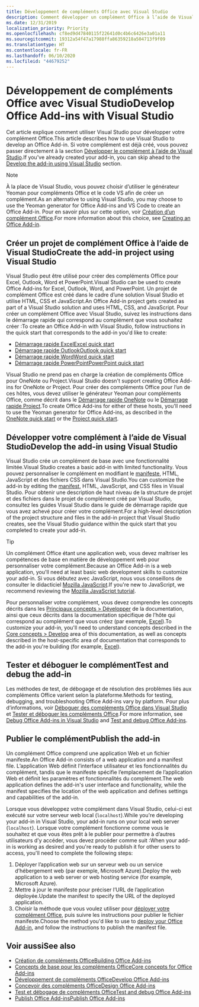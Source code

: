 ```yaml
---
title: Développement de compléments Office avec Visual Studio
description: Comment développer un complément Office à l’aide de Visual Studio
ms.date: 12/31/2019
localization_priority: Priority
ms.openlocfilehash: cf8ed9d47840115f22641d0c4b6c6426e3a01a11
ms.sourcegitcommit: 19312a54f47a17988ffa86359218a504713f9f09
ms.translationtype: HT
ms.contentlocale: fr-FR
ms.lasthandoff: 06/10/2020
ms.locfileid: "44679252"
---
```

# <a name="develop-office-add-ins-with-visual-studio"></a><span data-ttu-id="a6f47-103">Développement de compléments Office avec Visual Studio</span><span class="sxs-lookup"><span data-stu-id="a6f47-103">Develop Office Add-ins with Visual Studio</span></span>

<span data-ttu-id="a6f47-104">Cet article explique comment utiliser Visual Studio pour développer votre complément Office.</span><span class="sxs-lookup"><span data-stu-id="a6f47-104">This article describes how to use Visual Studio to develop an Office Add-in.</span></span> <span data-ttu-id="a6f47-105">Si votre complément est déjà créé, vous pouvez passer directement à la section [Développer le complément à l’aide de Visual Studio](#develop-the-add-in-using-visual-studio).</span><span class="sxs-lookup"><span data-stu-id="a6f47-105">If you've already created your add-in, you can skip ahead to the [Develop the add-in using Visual Studio](#develop-the-add-in-using-visual-studio) section.</span></span>

> [!NOTE]
> <span data-ttu-id="a6f47-106">À la place de Visual Studio, vous pouvez choisir d’utiliser le générateur Yeoman pour compléments Office et le code VS afin de créer un complément.</span><span class="sxs-lookup"><span data-stu-id="a6f47-106">As an alternative to using Visual Studio, you may choose to use the Yeoman generator for Office Add-ins and VS Code to create an Office Add-in.</span></span> <span data-ttu-id="a6f47-107">Pour en savoir plus sur cette option, voir [Création d’un complément Office](../overview/office-add-ins-fundamentals.md#creating-an-office-add-in).</span><span class="sxs-lookup"><span data-stu-id="a6f47-107">For more information about this choice, see [Creating an Office Add-in](../overview/office-add-ins-fundamentals.md#creating-an-office-add-in).</span></span>

## <a name="create-the-add-in-project-using-visual-studio"></a><span data-ttu-id="a6f47-108">Créer un projet de complément Office à l’aide de Visual Studio</span><span class="sxs-lookup"><span data-stu-id="a6f47-108">Create the add-in project using Visual Studio</span></span>

<span data-ttu-id="a6f47-109">Visual Studio peut être utilisé pour créer des compléments Office pour Excel, Outlook, Word et PowerPoint.</span><span class="sxs-lookup"><span data-stu-id="a6f47-109">Visual Studio can be used to create Office Add-ins for Excel, Outlook, Word, and PowerPoint.</span></span> <span data-ttu-id="a6f47-110">Un projet de complément Office est créé dans le cadre d’une solution Visual Studio et utilise HTML, CSS et JavaScript.</span><span class="sxs-lookup"><span data-stu-id="a6f47-110">An Office Add-in project gets created as part of a Visual Studio solution and uses HTML, CSS, and JavaScript.</span></span> <span data-ttu-id="a6f47-111">Pour créer un complément Office avec Visual Studio, suivez les instructions dans le démarrage rapide qui correspond au complément que vous souhaitez créer :</span><span class="sxs-lookup"><span data-stu-id="a6f47-111">To create an Office Add-in with Visual Studio, follow instructions in the quick start that corresponds to the add-in you'd like to create:</span></span>

- [<span data-ttu-id="a6f47-112">Démarrage rapide Excel</span><span class="sxs-lookup"><span data-stu-id="a6f47-112">Excel quick start</span></span>](../quickstarts/excel-quickstart-jquery.md?tabs=visualstudio)
- [<span data-ttu-id="a6f47-113">Démarrage rapide Outlook</span><span class="sxs-lookup"><span data-stu-id="a6f47-113">Outlook quick start</span></span>](../quickstarts/outlook-quickstart.md?tabs=visualstudio)
- [<span data-ttu-id="a6f47-114">Démarrage rapide Word</span><span class="sxs-lookup"><span data-stu-id="a6f47-114">Word quick start</span></span>](../quickstarts/word-quickstart.md?tabs=visualstudio)
- [<span data-ttu-id="a6f47-115">Démarrage rapide PowerPoint</span><span class="sxs-lookup"><span data-stu-id="a6f47-115">PowerPoint quick start</span></span>](../quickstarts/powerpoint-quickstart.md?tabs=visualstudio)

<span data-ttu-id="a6f47-116">Visual Studio ne prend pas en charge la création de compléments Office pour OneNote ou Project.</span><span class="sxs-lookup"><span data-stu-id="a6f47-116">Visual Studio doesn't support creating Office Add-ins for OneNote or Project.</span></span> <span data-ttu-id="a6f47-117">Pour créer des compléments Office pour l’un de ces hôtes, vous devez utiliser le générateur Yeoman pour compléments Office, comme décrit dans le [Démarrage rapide OneNote](../quickstarts/onenote-quickstart.md) ou le [Démarrage rapide Project](../quickstarts/project-quickstart.md).</span><span class="sxs-lookup"><span data-stu-id="a6f47-117">To create Office Add-ins for either of these hosts, you'll need to use the Yeoman generator for Office Add-ins, as described in the [OneNote quick start](../quickstarts/onenote-quickstart.md) or the [Project quick start](../quickstarts/project-quickstart.md).</span></span>

## <a name="develop-the-add-in-using-visual-studio"></a><span data-ttu-id="a6f47-118">Développer votre complément à l’aide de Visual Studio</span><span class="sxs-lookup"><span data-stu-id="a6f47-118">Develop the add-in using Visual Studio</span></span>

<span data-ttu-id="a6f47-119">Visual Studio crée un complément de base avec une fonctionnalité limitée.</span><span class="sxs-lookup"><span data-stu-id="a6f47-119">Visual Studio creates a basic add-in with limited functionality.</span></span> <span data-ttu-id="a6f47-120">Vous pouvez personnaliser le complément en modifiant le [manifeste](add-in-manifests.md), HTML, JavaScript et des fichiers CSS dans Visual Studio.</span><span class="sxs-lookup"><span data-stu-id="a6f47-120">You can customize the add-in by editing the [manifest](add-in-manifests.md), HTML, JavaScript, and CSS files in Visual Studio.</span></span> <span data-ttu-id="a6f47-121">Pour obtenir une description de haut niveau de la structure de projet et des fichiers dans le projet de complément créé par Visual Studio, consultez les guides Visual Studio dans le guide de démarrage rapide que vous avez achevé pour créer votre complément.</span><span class="sxs-lookup"><span data-stu-id="a6f47-121">For a high-level description of the project structure and files in the add-in project that Visual Studio creates, see the Visual Studio guidance within the quick start that you completed to create your add-in.</span></span> 

> [!TIP]
> <span data-ttu-id="a6f47-122">Un complément Office étant une application web, vous devez maîtriser les compétences de base en matière de développement web pour personnaliser votre complément.</span><span class="sxs-lookup"><span data-stu-id="a6f47-122">Because an Office Add-in is a web application, you'll need at least basic web development skills to customize your add-in.</span></span> <span data-ttu-id="a6f47-123">Si vous débutez avec JavaScript, nous vous conseillons de consulter le didacticiel [Mozilla JavaScript](https://developer.mozilla.org/docs/Web/JavaScript/Guide/Introduction).</span><span class="sxs-lookup"><span data-stu-id="a6f47-123">If you're new to JavaScript, we recommend reviewing the [Mozilla JavaScript tutorial](https://developer.mozilla.org/docs/Web/JavaScript/Guide/Introduction).</span></span>

<span data-ttu-id="a6f47-124">Pour personnaliser votre complément, vous devez comprendre les concepts décrits dans les [Principaux concepts > Développer](develop-overview.md) de la documentation, ainsi que ceux décrits dans la documentation spécifique de l’hôte qui correspond au complément que vous créez (par exemple, [Excel](../excel/index.yml)).</span><span class="sxs-lookup"><span data-stu-id="a6f47-124">To customize your add-in, you'll need to understand concepts described in the [Core concepts > Develop](develop-overview.md) area of this documentation, as well as concepts described in the host-specific area of documentation that corresponds to the add-in you're building (for example, [Excel](../excel/index.yml)).</span></span> 

## <a name="test-and-debug-the-add-in"></a><span data-ttu-id="a6f47-125">Tester et déboguer le complément</span><span class="sxs-lookup"><span data-stu-id="a6f47-125">Test and debug the add-in</span></span>

<span data-ttu-id="a6f47-126">Les méthodes de test, de débogage et de résolution des problèmes liés aux compléments Office varient selon la plateforme.</span><span class="sxs-lookup"><span data-stu-id="a6f47-126">Methods for testing, debugging, and troubleshooting Office Add-ins vary by platform.</span></span> <span data-ttu-id="a6f47-127">Pour plus d’informations, voir [Déboguer des compléments Office dans Visual Studio](debug-office-add-ins-in-visual-studio.md) et [Tester et déboguer les compléments Office](../testing/test-debug-office-add-ins.md).</span><span class="sxs-lookup"><span data-stu-id="a6f47-127">For more information, see [Debug Office Add-ins in Visual Studio](debug-office-add-ins-in-visual-studio.md) and [Test and debug Office Add-ins](../testing/test-debug-office-add-ins.md).</span></span>

## <a name="publish-the-add-in"></a><span data-ttu-id="a6f47-128">Publier le complément</span><span class="sxs-lookup"><span data-stu-id="a6f47-128">Publish the add-in</span></span>

<span data-ttu-id="a6f47-129">Un complément Office comprend une application Web et un fichier manifeste.</span><span class="sxs-lookup"><span data-stu-id="a6f47-129">An Office Add-in consists of a web application and a manifest file.</span></span> <span data-ttu-id="a6f47-130">L’application Web définit l’interface utilisateur et les fonctionnalités du complément, tandis que le manifeste spécifie l’emplacement de l’application Web et définit les paramètres et fonctionnalités du complément.</span><span class="sxs-lookup"><span data-stu-id="a6f47-130">The web application defines the add-in's user interface and functionality, while the manifest specifies the location of the web application and defines settings and capabilities of the add-in.</span></span>

<span data-ttu-id="a6f47-131">Lorsque vous développez votre complément dans Visual Studio, celui-ci est exécuté sur votre serveur web local (`localhost`).</span><span class="sxs-lookup"><span data-stu-id="a6f47-131">While you're developing your add-in in Visual Studio, your add-in runs on your local web server (`localhost`).</span></span> <span data-ttu-id="a6f47-132">Lorsque votre complément fonctionne comme vous le souhaitez et que vous êtes prêt à le publier pour permettre à d’autres utilisateurs d’y accéder, vous devez procéder comme suit :</span><span class="sxs-lookup"><span data-stu-id="a6f47-132">When your add-in is working as desired and you're ready to publish it for other users to access, you'll need to complete the following steps:</span></span>

1. <span data-ttu-id="a6f47-133">Déployer l’application web sur un serveur web ou un service d’hébergement web (par exemple, Microsoft Azure).</span><span class="sxs-lookup"><span data-stu-id="a6f47-133">Deploy the web application to a web server or web hosting service (for example, Microsoft Azure).</span></span>
2. <span data-ttu-id="a6f47-134">Mettre à jour le manifeste pour préciser l’URL de l’application déployée.</span><span class="sxs-lookup"><span data-stu-id="a6f47-134">Update the manifest to specify the URL of the deployed application.</span></span> 
3. <span data-ttu-id="a6f47-135">Choisir la méthode que vous voulez utiliser pour [déployer votre complément Office](../publish/publish.md), puis suivre les instructions pour publier le fichier manifeste.</span><span class="sxs-lookup"><span data-stu-id="a6f47-135">Choose the method you'd like to use to [deploy your Office Add-in](../publish/publish.md), and follow the instructions to publish the manifest file.</span></span>

## <a name="see-also"></a><span data-ttu-id="a6f47-136">Voir aussi</span><span class="sxs-lookup"><span data-stu-id="a6f47-136">See also</span></span>

- [<span data-ttu-id="a6f47-137">Création de compléments Office</span><span class="sxs-lookup"><span data-stu-id="a6f47-137">Building Office Add-ins</span></span>](../overview/office-add-ins-fundamentals.md)
- [<span data-ttu-id="a6f47-138">Concepts de base pour les compléments Office</span><span class="sxs-lookup"><span data-stu-id="a6f47-138">Core concepts for Office Add-ins</span></span>](../overview/core-concepts-office-add-ins.md)
- [<span data-ttu-id="a6f47-139">Développement de compléments Office</span><span class="sxs-lookup"><span data-stu-id="a6f47-139">Develop Office Add-ins</span></span>](../develop/develop-overview.md)
- [<span data-ttu-id="a6f47-140">Concevoir des compléments Office</span><span class="sxs-lookup"><span data-stu-id="a6f47-140">Design Office Add-ins</span></span>](../design/add-in-design.md)
- [<span data-ttu-id="a6f47-141">Test et débogage de compléments Office</span><span class="sxs-lookup"><span data-stu-id="a6f47-141">Test and debug Office Add-ins</span></span>](../testing/test-debug-office-add-ins.md)
- [<span data-ttu-id="a6f47-142">Publish Office Add-ins</span><span class="sxs-lookup"><span data-stu-id="a6f47-142">Publish Office Add-ins</span></span>](../publish/publish.md)
